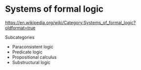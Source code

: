 # Systems of formal logic

https://en.wikipedia.org/wiki/Category:Systems_of_formal_logic?oldformat=true

Subcategories
- Paraconsistent logic‎
- Predicate logic‎
- Propositional calculus
- Substructural logic‎

